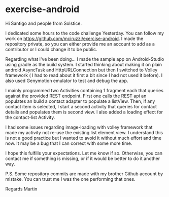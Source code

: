 # exercise-android

Hi Santigo and people from Solstice.

I dedicated some hours to the code challenge Yesterday. You can follow my work on https://github.com/mciruzzi/exercise-android. I made the repository private, so you can either provide me an account to add as a contributor or I could change it to be public.

Regarding what I've been doing... I made the sample app on Android-Studio using gradle as the build system. I started thinking about making it on plain android AsyncTask and HttpURLConnection but then I switched to Volley framework ( I had to read about it first a bit since I had not used it before). I also used Genymotion emulator to test and debug the app.

I mainly programmed two Activities containing 1 fragment each that queries against the provided REST endpoint. First one calls the REST api an populates an build a contact adapter to populate a listView. Then, if any contact item is selected, I start a second activity that queries for contact details and populates them is second view. I also added a loading effect for the contact-list Activity.

I had some issues regarding image-loading with volley framework that made my activity not re-use the existing list element view. I understand this is not a good practice but I wanted to avoid it without much effort and time now. It may be a bug that I can correct with some more time.

I hope this fulfills your expectations. Let me know if so. Otherwise, you can contact me if something is missing, or if it would be better to do it another way.

P.S. Some repository commits are made with my brother Github account by mistake. You can trust me I was the one performing that ones.

Regards
Martin
